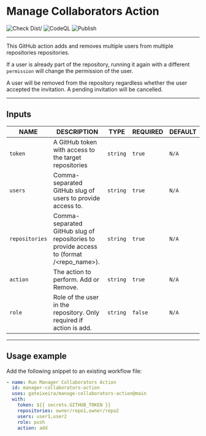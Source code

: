 # Manage Collaborators Action

![Check Dist/](https://github.com/gateixeira/manage-collaborators-action/workflows/Check%20Dist%2F/badge.svg)
![CodeQL](https://github.com/gateixeira/manage-collaborators-action/workflows/CodeQL/badge.svg)
![Publish](https://github.com/gateixeira/manage-collaborators-action/workflows/Publish/badge.svg)

---

This GitHub action adds and removes multiple users from multiple repositories repositories.

If a user is already part of the repository, running it again with a different `permission` will change the permission of the user.

A user will be removed from the repository regardless whether the user accepted the invitation. A pending invitation will be cancelled.

---

## Inputs

| NAME           | DESCRIPTION                                                                                    | TYPE     | REQUIRED | DEFAULT |
| -------------- | ---------------------------------------------------------------------------------------------- | -------- | -------- | ------- |
| `token`        | A GitHub token with access to the target repositories                                          | `string` | `true`   | `N/A`   |
| `users`        | Comma-separated GitHub slug of users to provide access to.                                     | `string` | `true`   | `N/A`   |
| `repositories` | Comma-separated GitHub slug of repositories to provide access to (format <owner>/<repo_name>). | `string` | `true`   | `N/A`   |
| `action`       | The action to perform. Add or Remove.                                                          | `string` | `true`   | `N/A`   |
| `role`         | Role of the user in the repository. Only required if action is add.                            | `string` | `false`  | `N/A`   |

---

## Usage example

Add the following snippet to an existing workflow file:

```yml
- name: Run Manager Collaborators Action
  id: manager-collaborators-action
  uses: gateixeira/manage-collaborators-action@main
  with:
    token: ${{ secrets.GITHUB_TOKEN }}
    repositories: owner/repo1,owner/repo2
    users: user1,user2
    role: push
    action: add
```
